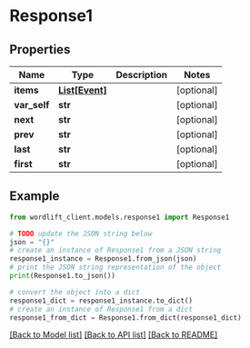 # Response1


## Properties

Name | Type | Description | Notes
------------ | ------------- | ------------- | -------------
**items** | [**List[Event]**](Event.md) |  | [optional] 
**var_self** | **str** |  | [optional] 
**next** | **str** |  | [optional] 
**prev** | **str** |  | [optional] 
**last** | **str** |  | [optional] 
**first** | **str** |  | [optional] 

## Example

```python
from wordlift_client.models.response1 import Response1

# TODO update the JSON string below
json = "{}"
# create an instance of Response1 from a JSON string
response1_instance = Response1.from_json(json)
# print the JSON string representation of the object
print(Response1.to_json())

# convert the object into a dict
response1_dict = response1_instance.to_dict()
# create an instance of Response1 from a dict
response1_from_dict = Response1.from_dict(response1_dict)
```
[[Back to Model list]](../README.md#documentation-for-models) [[Back to API list]](../README.md#documentation-for-api-endpoints) [[Back to README]](../README.md)


